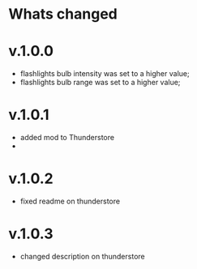 ﻿# Whats changed

# v.1.0.0
- flashlights bulb intensity was set to a higher value;
- flashlights bulb range was set to a higher value;

# v.1.0.1
- added mod to Thunderstore
- 
# v.1.0.2
- fixed readme on thunderstore

# v.1.0.3
- changed description on thunderstore